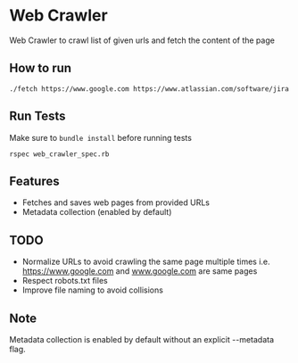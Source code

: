 # Web Crawler
Web Crawler to crawl list of given urls and fetch the content of the page

## How to run
```
./fetch https://www.google.com https://www.atlassian.com/software/jira
```

## Run Tests
Make sure to `bundle install` before running tests

```
rspec web_crawler_spec.rb
```

## Features

- Fetches and saves web pages from provided URLs
- Metadata collection (enabled by default)

## TODO

- Normalize URLs to avoid crawling the same page multiple times i.e. https://www.google.com and www.google.com are same pages
- Respect robots.txt files
- Improve file naming to avoid collisions

## Note

Metadata collection is enabled by default without an explicit --metadata flag.